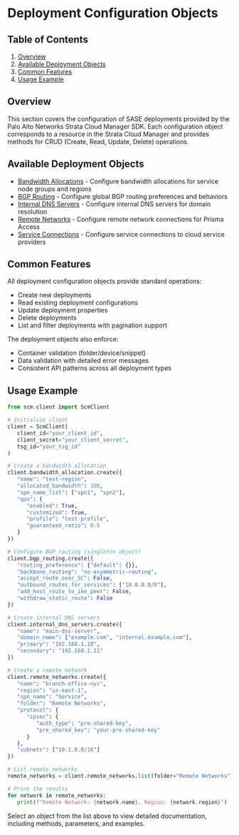 # Deployment Configuration Objects

## Table of Contents

1. [Overview](#overview)
2. [Available Deployment Objects](#available-deployment-objects)
3. [Common Features](#common-features)
4. [Usage Example](#usage-example)

## Overview

This section covers the configuration of SASE deployments provided by the Palo Alto Networks Strata Cloud Manager SDK. Each configuration object corresponds to a resource in the Strata Cloud Manager and provides methods for CRUD (Create, Read, Update, Delete) operations.

## Available Deployment Objects

- [Bandwidth Allocations](bandwidth_allocations.md) - Configure bandwidth allocations for service node groups and regions
- [BGP Routing](bgp_routing.md) - Configure global BGP routing preferences and behaviors
- [Internal DNS Servers](internal_dns_servers.md) - Configure internal DNS servers for domain resolution
- [Remote Networks](remote_networks.md) - Configure remote network connections for Prisma Access
- [Service Connections](service_connections.md) - Configure service connections to cloud service providers

## Common Features

All deployment configuration objects provide standard operations:

- Create new deployments
- Read existing deployment configurations
- Update deployment properties
- Delete deployments
- List and filter deployments with pagination support

The deployment objects also enforce:

- Container validation (folder/device/snippet)
- Data validation with detailed error messages
- Consistent API patterns across all deployment types

## Usage Example

<div class="termy">

<!-- termynal -->
```python
from scm.client import ScmClient

# Initialize client
client = ScmClient(
   client_id="your_client_id",
   client_secret="your_client_secret",
   tsg_id="your_tsg_id"
)

# Create a bandwidth allocation
client.bandwidth_allocation.create({
   "name": "test-region",
   "allocated_bandwidth": 100,
   "spn_name_list": ["spn1", "spn2"],
   "qos": {
      "enabled": True,
      "customized": True,
      "profile": "test-profile",
      "guaranteed_ratio": 0.5
   }
})

# Configure BGP routing (singleton object)
client.bgp_routing.create({
   "routing_preference": {"default": {}},
   "backbone_routing": "no-asymmetric-routing",
   "accept_route_over_SC": False,
   "outbound_routes_for_services": ["10.0.0.0/8"],
   "add_host_route_to_ike_peer": False,
   "withdraw_static_route": False
})

# Create internal DNS servers
client.internal_dns_servers.create({
   "name": "main-dns-server",
   "domain_name": ["example.com", "internal.example.com"],
   "primary": "192.168.1.10",
   "secondary": "192.168.1.11"
})

# Create a remote network
client.remote_networks.create({
   "name": "branch-office-nyc",
   "region": "us-east-1",
   "spn_name": "Service",
   "folder": "Remote Networks",
   "protocol": {
      "ipsec": {
         "auth_type": "pre-shared-key",
         "pre_shared_key": "your-pre-shared-key"
      }
   },
   "subnets": ["10.1.0.0/16"]
})

# List remote networks
remote_networks = client.remote_networks.list(folder="Remote Networks")

# Print the results
for network in remote_networks:
   print(f"Remote Network: {network.name}, Region: {network.region}")
```

</div>

Select an object from the list above to view detailed documentation, including methods, parameters, and examples.